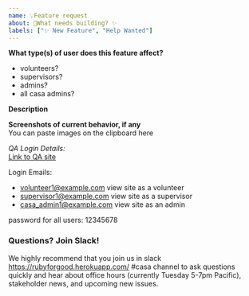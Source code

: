 ```yaml
---
name: 💡Feature request
about: 🔨What needs building? ✨ 
labels: ["✨ New Feature", "Help Wanted"]
---
```


**What type(s) of user does this feature affect?**
 - volunteers?
 - supervisors?
 - admins?
 - all casa admins?

**Description**


**Screenshots of current behavior, if any**  
You can paste images on the clipboard here

_QA Login Details:_  
[Link to QA site](https://casa-qa.herokuapp.com/)  

Login Emails: 
- volunteer1@example.com  view site as a volunteer
- supervisor1@example.com view site as a supervisor
- casa_admin1@example.com view site as an admin

password for all users: 12345678  

### Questions? Join Slack!

We highly recommend that you join us in slack https://rubyforgood.herokuapp.com/ #casa channel to ask questions quickly and hear about office hours (currently Tuesday 5-7pm Pacific), stakeholder news, and upcoming new issues.
